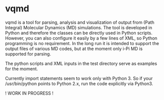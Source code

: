 # vqmd
vqmd is a tool for parsing, analysis and visualization of output from (Path Integral) Molecular Dynamics (MD) simulations. The tool is developed in Python and therefore the classes can be directly used in Python scripts. However, you can also configure it easily by a few lines of XML, so Python programming is no requirement.
In the long run it is intended to support the output files of various MD codes, but at the moment only i-Pi MD is supported for parsing.

The python scripts and XML inputs in the test directory serve as examples for the moment.

Currently import statements seem to work only with Python 3. So if your /usr/bin/python points to Python 2.x, run the code explicitly via Python3.

! WORK IN PROGRESS ! 
